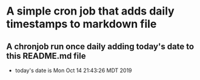 A simple cron job that adds daily timestamps to markdown file
============================================================
## A chronjob run once daily adding today's date to this README.md file
* today's date is Mon Oct 14 21:43:26 MDT 2019
